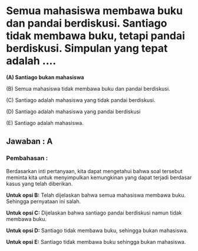 # Semua mahasiswa membawa buku dan pandai berdiskusi. Santiago tidak membawa buku, tetapi pandai berdiskusi. Simpulan yang tepat adalah .... 

**(A) Santiago bukan mahasiswa** 

(B) Semua mahasiswa tidak membawa buku dan pandai berdiskusi. 

(C) Santiago adalah mahasiswa yang tidak pandai berdiskusi. 

(D) Santiago adalah mahasiswa yang pandai berdiskusi 

(E) Santiago adalah mahasiswa.



## Jawaban : A

### Pembahasan : 

Berdasarkan inti pertanyaan, kita dapat mengetahui bahwa soal tersebut meminta kita untuk menyimpulkan kemungkinan yang dapat terjadi berdasar kasus yang telah diberikan.

**Untuk opsi B:** Telah dijelaskan bahwa semua mahasiswa membawa buku. Sehingga pernyataan ini salah.

**Untuk opsi C:** Dijelaskan bahwa santiago pandai berdiskusi namun tidak membawa buku.

**Untuk opsi D:** Santiago tidak membawa buku, sehingga bukan mahasiswa.

**Untuk opsi E:** Santiago tidak membawa buku sehingga bukan mahasiswa.

